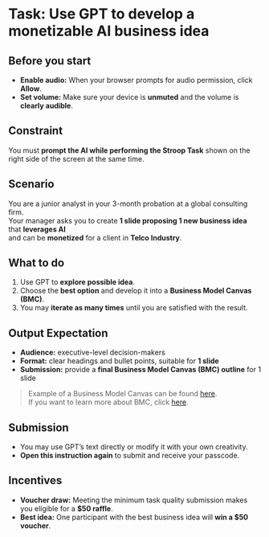 
# Task: Use GPT to develop a monetizable AI business idea

**Before you start**
---
- **Enable audio:** When your browser prompts for audio permission, click **Allow**.
- **Set volume:** Make sure your device is **unmuted** and the volume is **clearly audible**.

**Constraint**
---
You must **prompt the AI while performing the Stroop Task** shown on the right side of the screen at the same time.

**Scenario**
---
You are a junior analyst in your 3-month probation at a global consulting firm. <br>
Your manager asks you to create **1 slide proposing 1 new business idea** that **leverages AI** <br> 
and can be **monetized** for a client in **Telco Industry**.

**What to do**
---
1. Use GPT to **explore possible idea**.
2. Choose the **best option** and develop it into a **Business Model Canvas (BMC)**.
2. You may **iterate as many times** until you are satisfied with the result.

**Output Expectation**
---
- **Audience:** executive-level decision-makers  
- **Format:** clear headings and bullet points, suitable for **1 slide**  
- **Submission:** provide a **final Business Model Canvas (BMC) outline** for 1 slide  

> Example of a Business Model Canvas can be found [here](https://www.garyfox.co/business-model-canvas-examples-explore-30-canvas-models/).  
> If you want to learn more about BMC, click [here](https://www.interaction-design.org/literature/topics/business-model-canvas?srsltid=AfmBOoocXvVcRYkDhsLEhjVMchR2rnuUeOHsADc1HzCW_hKJvRLfmqMh).

**Submission**
---
- You may use GPT’s text directly or modify it with your own creativity.  
- **Open this instruction again** to submit and receive your passcode.  


**Incentives**
---
- **Voucher draw:** Meeting the minimum task quality submission makes you eligible for a **$50 raffle**.
- **Best idea:** One participant with the best business idea will **win a $50 voucher**.